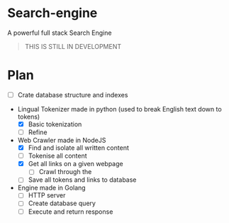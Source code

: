 # Search-engine
A powerful full stack Search Engine
> THIS IS STILL IN DEVELOPMENT

# Plan
* [ ] Crate database structure and indexes
* Lingual Tokenizer made in python (used to break English text down to tokens)
  * [x] Basic tokenization
  * [ ] Refine
* Web Crawler made in NodeJS
  * [x] Find and isolate all written content
  * [ ] Tokenise all content 
  * [x] Get all links on a given webpage
     * [ ] Crawl through the
  * [ ] Save all tokens and links to database
* Engine made in Golang
  * [ ] HTTP server
  * [ ] Create database query
  * [ ] Execute and return response
